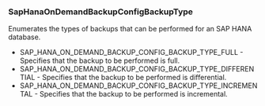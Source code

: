 ### SapHanaOnDemandBackupConfigBackupType
Enumerates the types of backups that can be performed for an SAP HANA database.

- SAP_HANA_ON_DEMAND_BACKUP_CONFIG_BACKUP_TYPE_FULL - Specifies that the backup to be performed is full.
- SAP_HANA_ON_DEMAND_BACKUP_CONFIG_BACKUP_TYPE_DIFFERENTIAL - Specifies that the backup to be performed is differential.
- SAP_HANA_ON_DEMAND_BACKUP_CONFIG_BACKUP_TYPE_INCREMENTAL - Specifies that the backup to be performed is incremental.
